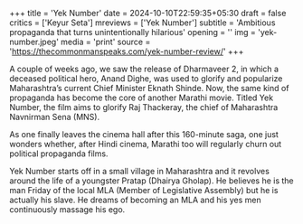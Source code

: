 +++
title = 'Yek Number'
date = 2024-10-10T22:59:35+05:30
draft = false
critics = ['Keyur Seta']
mreviews = ['Yek Number']
subtitle = 'Ambitious propaganda that turns unintentionally hilarious'
opening = ''
img = 'yek-number.jpeg'
media = 'print'
source = 'https://thecommonmanspeaks.com/yek-number-review/'
+++

A couple of weeks ago, we saw the release of Dharmaveer 2, in which a deceased political hero, Anand Dighe, was used to glorify and popularize Maharashtra’s current Chief Minister Eknath Shinde. Now, the same kind of propaganda has become the core of another Marathi movie. Titled Yek Number, the film aims to glorify Raj Thackeray, the chief of Maharashtra Navnirman Sena (MNS).

As one finally leaves the cinema hall after this 160-minute saga, one just wonders whether, after Hindi cinema, Marathi too will regularly churn out political propaganda films.

Yek Number starts off in a small village in Maharashtra and it revolves around the life of a youngster Pratap (Dhairya Gholap). He believes he is the man Friday of the local MLA (Member of Legislative Assembly) but he is actually his slave. He dreams of becoming an MLA and his yes men continuously massage his ego.
